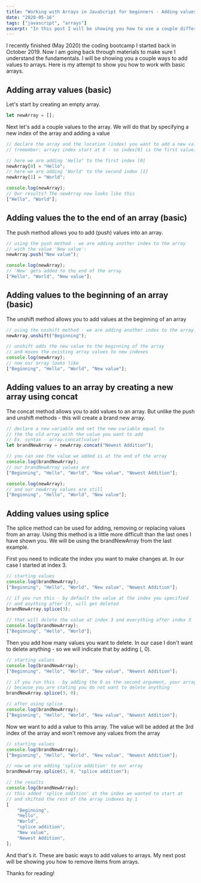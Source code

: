 ```yaml
---
title: "Working with Arrays in JavaScript for beginners - Adding values"
date: "2020-05-16"
tags: ["javascript", "arrays"]
excerpt: "In this post I will be showing you how to use a couple different methods to add new values to arrays using JavaScript."
---
```


I recently finished (May 2020) the coding bootcamp I started back in October 2019. Now I am going back through materials to make sure I understand the fundamentals. I will be showing you a couple ways to add values to arrays. Here is my attempt to show you how to work with basic arrays.

## Adding array values (basic)

Let's start by creating an empty array.

```javascript
let newArray = [];
```

Next let's add a couple values to the array.
We will do that by specifying a new index of the array and adding a value

```javascript
// declare the array and the location (index) you want to add a new value
// (remember: arrays index start at 0 - so index[0] is the first value)

// here we are adding 'Hello" to the first index [0]
newArray[0] = "Hello";
// here we are adding 'World' to the second index [1]
newArray[1] = "World";

console.log(newArray);
// Our results? The newArray now looks like this
["Hello", "World"];
```

## Adding values the to the end of an array (basic)

The push method allows you to add (push) values into an array.

```javascript
// using the push method - we are adding another index to the array
// with the value 'New value':
newArray.push("New value");

console.log(newArray);
// 'New' gets added to the end of the array
["Hello", "World", "New value"];
```

## Adding values to the beginning of an array (basic)

The unshift method allows you to add values at the beginning of an array

```javascript
// using the unshift method - we are adding another index to the array.
newArray.unshift("Beginning");

// unshift adds the new value to the beginning of the array
// and moves the existing array values to new indexes
console.log(newArray);
// now our array looks like
["Beginning", "Hello", "World", "New value"];
```

## Adding values to an array by creating a new array using concat

The concat method allows you to add values to an array. But unlike the push and unshift methods - this will create a brand new array.

```javascript
// declare a new variable and set the new variable equal to
// the the old array with the value you want to add
// Ex. syntax - array.concat(value)
let brandNewArray = newArray.concat("Newest Addition");

// you can see the value we added is at the end of the array
console.log(brandNewArray);
// our brandNewArray values are
["Beginning", "Hello", "World", "New value", "Newest Addition"];

console.log(newArray);
// and our newArray values are still
["Beginning", "Hello", "World", "New value"];
```

## Adding values using splice

The splice method can be used for adding, removing or replacing values from an array. Using this method is a little more difficult than the last ones I have shown you. We will be using the brandNewArray from the last example.

First you need to indicate the index you want to make changes at. In our case I started at index 3.

```javascript
// starting values
console.log(brandNewArray);
["Beginning", "Hello", "World", "New value", "Newest Addition"];

// if you run this - by default the value at the index you specified
// and anything after it, will get deleted
brandNewArray.splice(3);

// that will delete the value at index 3 and everything after index 3
console.log(brandNewArray);
["Beginning", "Hello", "World"];
```

Then you add how many values you want to delete. In our case I don't want to delete anything - so we will indicate that by adding (, 0).

```javascript
// starting values
console.log(brandNewArray);
["Beginning", "Hello", "World", "New value", "Newest Addition"];

// if you run this - by adding the 0 as the second argument, your array will not change,
// because you are stating you do not want to delete anything
brandNewArray.splice(3, 0);

// after using splice
console.log(brandNewArray);
["Beginning", "Hello", "World", "New value", "Newest Addition"];
```

Now we want to add a value to this array. The value will be added at the 3rd index of the array and won't remove any values from the array

```javascript
// starting values
console.log(brandNewArray);
["Beginning", "Hello", "World", "New value", "Newest Addition"];

// now we are adding 'splice addition' to our array
brandNewArray.splice(3, 0, "splice addition");

// the results
console.log(brandNewArray);
// this added 'splice addition' at the index we wanted to start at
// and shifted the rest of the array indexes by 1
[
	"Beginning",
	"Hello",
	"World",
	"splice addition",
	"New value",
	"Newest Addition",
];
```

And that's it. These are basic ways to add values to arrays. My next post will be showing you how to remove items from arrays.

Thanks for reading!
